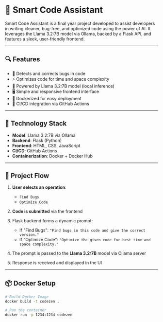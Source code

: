 # 🚀 Smart Code Assistant

Smart Code Assistant is a final year project developed to assist developers in writing cleaner, bug-free, and optimized code using the power of AI. It leverages the Llama 3.2:7B model via Ollama, backed by a Flask API, and features a sleek, user-friendly frontend.

---

## 🔍 Features

- 🔎 Detects and corrects bugs in code
- ⚡ Optimizes code for time and space complexity
- 🧠 Powered by Llama 3.2:7B model (local inference)
- 🖥️ Simple and responsive frontend interface
- 🐳 Dockerized for easy deployment
- 🔄 CI/CD integration via GitHub Actions

---

## 🧱 Technology Stack

- **Model**: Llama 3.2:7B via Ollama
- **Backend**: Flask (Python)
- **Frontend**: HTML, CSS, JavaScript
- **CI/CD**: GitHub Actions
- **Containerization**: Docker + Docker Hub

---

## 🔁 Project Flow

1. **User selects an operation**:
   - `Find Bugs`
   - `Optimize Code`

2. **Code is submitted** via the frontend

3. Flask backend forms a dynamic prompt:
   - If "Find Bugs": `"Find bugs in this code and give the correct version."`
   - If "Optimize Code": `"Optimize the given code for best time and space complexity."`

4. The prompt is passed to the **Llama 3.2:7B** model via Ollama server

5. Response is received and displayed in the UI

---

## 📦 Docker Setup

```bash
# Build Docker Image
docker build -t codezen .

# Run the container
docker run -p 1234:1234 codezen
